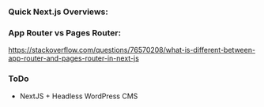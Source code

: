 ### Quick Next.js Overviews:

### App Router vs Pages Router:
https://stackoverflow.com/questions/76570208/what-is-different-between-app-router-and-pages-router-in-next-js

### ToDo
* NextJS + Headless WordPress CMS
